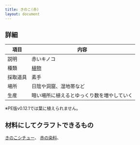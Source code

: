 ```yaml
---
title: きのこ(赤)
layout: document
---
```

## 詳細

|項目|内容|
|---|---|
|説明|赤いキノコ|
|種類|[植物](植物)|
|採取道具|素手|
|場所|日陰や洞窟、湿地帯など|
|生産|暗い場所に植えるとゆっくり数を増やしていく|

※PE版v0.12.1では葉に植えられません。

## 材料にしてクラフトできるもの

[きのこシチュー](きのこシチュー)、
[赤の染料](赤の染料)、
